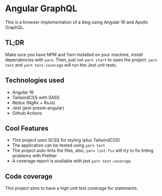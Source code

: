 # Angular GraphQL

This is a browser implementation of a blog using Angular 16 and Apollo GraphQL.

## TL;DR

Make sure you have NPM and Yarn installed on your machine, install dependencies with `yarn`. Then, just run `yarn start` to open the project. `yarn test` and `yarn test-coverage` will run the Jest unit tests.

## Technologies used

- Angular 16
- TailwindCSS with SASS
- Redux (NgRx + RxJs)
- Jest (jest-preset-angular)
- Github Actions

## Cool Features

- This project uses SCSS for styling (plus TailwindCSS)
- The application can be tested using `yarn test`
- The project auto-lints the files, also, `yarn lint:fix` will try to fix linting problems with Prettier
- A coverage report is available with jest `yarn test-coverage`

## Code coverage

This project aims to have a high unit test coverage for statements.
